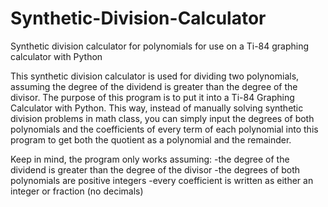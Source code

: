 # Synthetic-Division-Calculator
Synthetic division calculator for polynomials for use on a Ti-84 graphing calculator with Python

This synthetic division calculator is used for dividing two polynomials, assuming the degree of the dividend is greater than the degree of the divisor. 
The purpose of this program is to put it into a Ti-84 Graphing Calculator with Python. 
This way, instead of manually solving synthetic division problems in math class, you can simply input the degrees of both polynomials and the coefficients of every term of each polynomial into this program to get both the quotient as a polynomial and the remainder. 

Keep in mind, the program only works assuming:
-the degree of the dividend is greater than the degree of the divisor
-the degrees of both polynomials are positive integers
-every coefficient is written as either an integer or fraction (no decimals)

